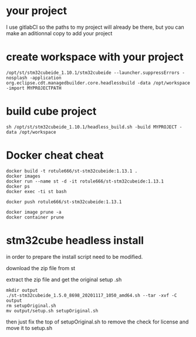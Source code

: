 
# your project

I use gitlabCI so the paths to my project will already be there, but you can make an aditionnal copy to add your project

# create workspace with your project

```
/opt/st/stm32cubeide_1.10.1/stm32cubeide --launcher.suppressErrors -nosplash -application org.eclipse.cdt.managedbuilder.core.headlessbuild -data /opt/workspace -import MYPROJECTPATH
```

# build cube project
```
sh /opt/st/stm32cubeide_1.10.1/headless_build.sh -build MYPROJECT -data /opt/workspace
```
# Docker cheat cheat

```
docker build -t rotule666/st-stm32cubeide:1.13.1 .
docker images
docker run --name st -d -it rotule666/st-stm32cubeide:1.13.1
docker ps
docker exec -ti st bash

docker push rotule666/st-stm32cubeide:1.13.1

docker image prune -a
docker container prune
```

# stm32cube headless install

in order to prepare the install script need to be modified.

download the zip file from st

extract the zip file and get the original setup .sh

```
mkdir output
./st-stm32cubeide_1.5.0_8698_20201117_1050_amd64.sh --tar -xvf -C output
rm setupOriginal.sh
mv output/setup.sh setupOriginal.sh
```

then just fix the top of setupOriginal.sh to remove the check for license and move it to setup.sh
